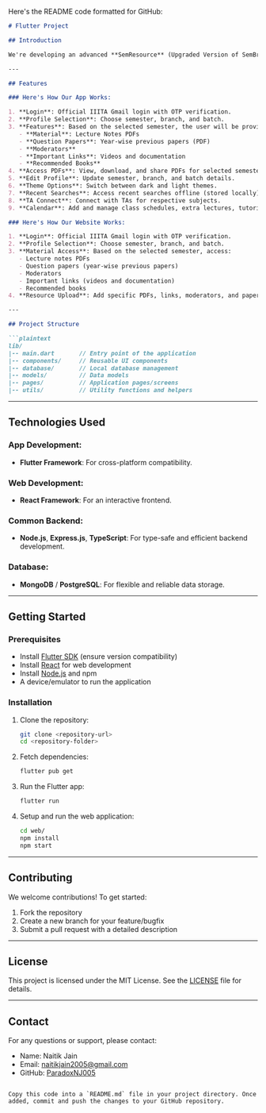 Here's the README code formatted for GitHub:

```markdown
# Flutter Project

## Introduction

We're developing an advanced **SemResource** (Upgraded Version of SemBreaker) platform, available on both Android and web, empowering users to access the following functionalities:

---

## Features

### Here's How Our App Works:

1. **Login**: Official IIITA Gmail login with OTP verification.
2. **Profile Selection**: Choose semester, branch, and batch.
3. **Features**: Based on the selected semester, the user will be provided with:
   - **Material**: Lecture Notes PDFs
   - **Question Papers**: Year-wise previous papers (PDF)
   - **Moderators**
   - **Important Links**: Videos and documentation
   - **Recommended Books**
4. **Access PDFs**: View, download, and share PDFs for selected semester subjects.
5. **Edit Profile**: Update semester, branch, and batch details.
6. **Theme Options**: Switch between dark and light themes.
7. **Recent Searches**: Access recent searches offline (stored locally).
8. **TA Connect**: Connect with TAs for respective subjects.
9. **Calendar**: Add and manage class schedules, extra lectures, tutorials, labs, and day-to-day events using local storage.

### Here's How Our Website Works:

1. **Login**: Official IIITA Gmail login with OTP verification.
2. **Profile Selection**: Choose semester, branch, and batch.
3. **Material Access**: Based on the selected semester, access:
   - Lecture notes PDFs
   - Question papers (year-wise previous papers)
   - Moderators
   - Important links (videos and documentation)
   - Recommended books
4. **Resource Upload**: Add specific PDFs, links, moderators, and papers after selecting a particular semester, batch, and branch.

---

## Project Structure

```plaintext
lib/
|-- main.dart       // Entry point of the application
|-- components/     // Reusable UI components
|-- database/       // Local database management
|-- models/         // Data models
|-- pages/          // Application pages/screens
|-- utils/          // Utility functions and helpers
```

---

## Technologies Used

### App Development:
- **Flutter Framework**: For cross-platform compatibility.

### Web Development:
- **React Framework**: For an interactive frontend.

### Common Backend:
- **Node.js**, **Express.js**, **TypeScript**: For type-safe and efficient backend development.

### Database:
- **MongoDB** / **PostgreSQL**: For flexible and reliable data storage.

---

## Getting Started

### Prerequisites

- Install [Flutter SDK](https://flutter.dev/docs/get-started/install) (ensure version compatibility)
- Install [React](https://react.dev/) for web development
- Install [Node.js](https://nodejs.org/) and npm
- A device/emulator to run the application

### Installation

1. Clone the repository:
   ```bash
   git clone <repository-url>
   cd <repository-folder>
   ```
2. Fetch dependencies:
   ```bash
   flutter pub get
   ```
3. Run the Flutter app:
   ```bash
   flutter run
   ```
4. Setup and run the web application:
   ```bash
   cd web/
   npm install
   npm start
   ```

---

## Contributing

We welcome contributions! To get started:

1. Fork the repository
2. Create a new branch for your feature/bugfix
3. Submit a pull request with a detailed description

---

## License

This project is licensed under the MIT License. See the [LICENSE](./LICENSE) file for details.

---

## Contact

For any questions or support, please contact:

- Name: Naitik Jain
- Email: naitikjain2005@gmail.com
- GitHub: [ParadoxNJ005](https://github.com/ParadoxNJ005)
```

Copy this code into a `README.md` file in your project directory. Once added, commit and push the changes to your GitHub repository.
